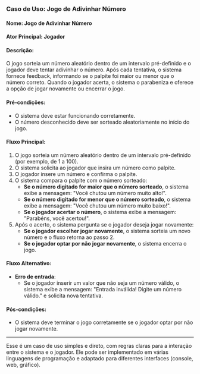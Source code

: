 ### Caso de Uso: Jogo de Adivinhar Número

#### **Nome**: Jogo de Adivinhar Número

#### **Ator Principal**: Jogador

#### **Descrição**:  
O jogo sorteia um número aleatório dentro de um intervalo pré-definido e o jogador deve tentar adivinhar o número. Após cada tentativa, o sistema fornece feedback, informando se o palpite foi maior ou menor que o número correto. Quando o jogador acerta, o sistema o parabeniza e oferece a opção de jogar novamente ou encerrar o jogo.

#### **Pré-condições**:
- O sistema deve estar funcionando corretamente.
- O número desconhecido deve ser sorteado aleatoriamente no início do jogo.

#### **Fluxo Principal**:

1. O jogo sorteia um número aleatório dentro de um intervalo pré-definido (por exemplo, de 1 a 100).
2. O sistema solicita ao jogador que insira um número como palpite.
3. O jogador insere um número e confirma o palpite.
4. O sistema compara o palpite com o número sorteado:
   - **Se o número digitado for maior que o número sorteado**, o sistema exibe a mensagem: "Você chutou um número muito alto!".
   - **Se o número digitado for menor que o número sorteado**, o sistema exibe a mensagem: "Você chutou um número muito baixo!".
   - **Se o jogador acertar o número**, o sistema exibe a mensagem: "Parabéns, você acertou!".
5. Após o acerto, o sistema pergunta se o jogador deseja jogar novamente:
   - **Se o jogador escolher jogar novamente**, o sistema sorteia um novo número e o fluxo retorna ao passo 2.
   - **Se o jogador optar por não jogar novamente**, o sistema encerra o jogo.

#### **Fluxo Alternativo**:

- **Erro de entrada**:
   - Se o jogador inserir um valor que não seja um número válido, o sistema exibe a mensagem: "Entrada inválida! Digite um número válido." e solicita nova tentativa.

#### **Pós-condições**:
- O sistema deve terminar o jogo corretamente se o jogador optar por não jogar novamente.

---

Esse é um caso de uso simples e direto, com regras claras para a interação entre o sistema e o jogador. Ele pode ser implementado em várias linguagens de programação e adaptado para diferentes interfaces (console, web, gráfico).
